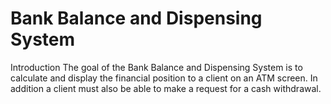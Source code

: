 # Bank Balance and Dispensing System

Introduction
The goal of the Bank Balance and Dispensing System is to calculate and display the financial position to a client on an ATM screen.  In addition a client must also be able to make a request for a cash withdrawal.

